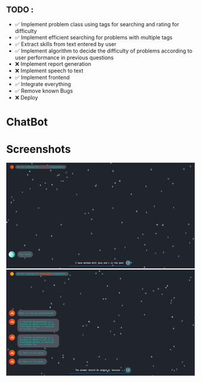 ## TODO : 
- :white_check_mark: Implement problem class using tags for searching and rating for difficulty
- :white_check_mark: Implement efficient searching for problems with multiple tags 
- :white_check_mark: Extract skills from text entered by user 
- :white_check_mark: Implement algorithm to decide the difficulty of problems according to user performance in 
previous questions 
- :x: Implement report generation
- :x: Implement speech to text 
- :white_check_mark: Implement frontend 
- :white_check_mark: Integrate everything 
- :white_check_mark: Remove known Bugs
- :x: Deploy

# ChatBot 
# Screenshots 
<img src="screenshots/Screenshot (754).png" width="1500"> 
<img src="screenshots/Screenshot (755).png" width="1500"> 


